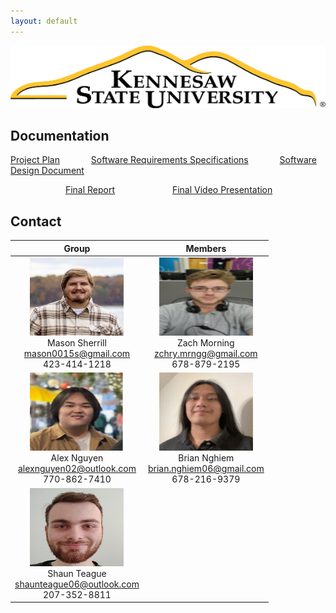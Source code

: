 ```yaml
---
layout: default
---
```


<img src="assets/images/KSULogo.png" alt="Kennesaw State University Logo" width ="700" height="100"/>

## Documentation

[Project Plan](./project-plan.html) &emsp;&emsp;&emsp; [Software Requirements Specifications](./SRS.html) &emsp;&emsp;&emsp; [Software Design Document](./SDD.html)

&emsp;&emsp;&emsp;&emsp;&emsp;&emsp; [Final Report](./FinalReport.html) &emsp;&emsp;&emsp;&emsp;&emsp;&emsp; [Final Video Presentation](./VideoPresentation.html)



## Contact

|Group| Members
|:---------------:|:----------------------------:
|<img src="assets/images/Mason.png" alt="Mason Sherrill" width="150" height="125"/> <br> Mason Sherrill <br> <mason0015s@gmail.com> <br>  423-414-1218| <img src="assets/images/Zach.png" alt="Zach Morning" width="150" height="125"/> <br> Zach Morning <br> <zchry.mrngg@gmail.com> <br> 678-879-2195
|  <img src="assets/images/Alex.png" alt="Alex Nguyen" width="150" height="125"/> <br> Alex Nguyen  <br> <alexnguyen02@outlook.com> <br> 770-862-7410 | <img src="assets/images/Brian.png" alt="Brian Nghiem" width="150" height="125"/> <br> Brian Nghiem <br> <brian.nghiem06@gmail.com> <br> 678-216-9379 
| <img src="assets/images/Shaun.png" alt="Shaun Teague" width="150" height="125"/> <br> Shaun Teague <br> <shaunteague06@outlook.com> <br> 207-352-8811 

